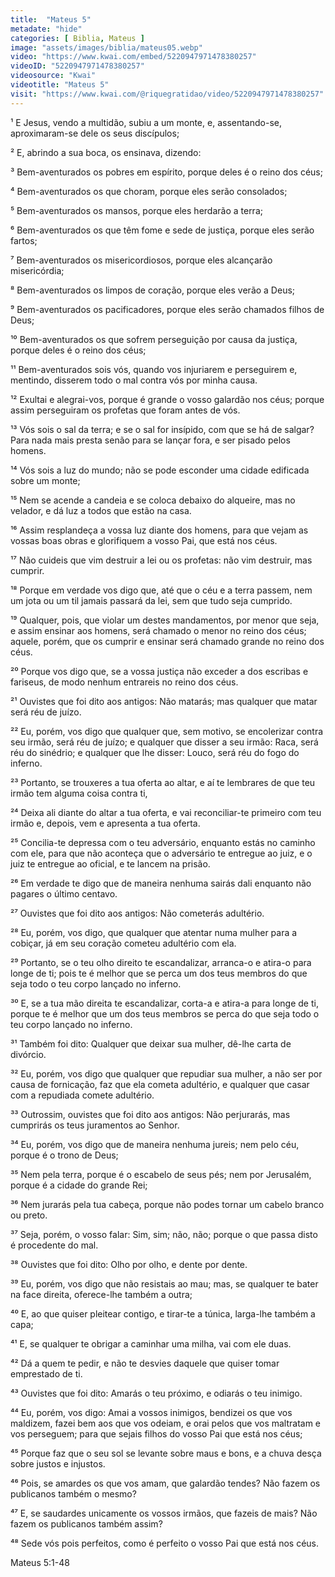```yaml
---
title:  "Mateus 5"
metadate: "hide"
categories: [ Biblia, Mateus ]
image: "assets/images/biblia/mateus05.webp"
video: "https://www.kwai.com/embed/5220947971478380257"
videoID: "5220947971478380257"
videosource: "Kwai"
videotitle: "Mateus 5"
visit: "https://www.kwai.com/@riquegratidao/video/5220947971478380257"
---
```

¹ E Jesus, vendo a multidão, subiu a um monte, e, assentando-se, aproximaram-se dele os seus discípulos;

² E, abrindo a sua boca, os ensinava, dizendo:

³ Bem-aventurados os pobres em espírito, porque deles é o reino dos céus;

⁴ Bem-aventurados os que choram, porque eles serão consolados;

⁵ Bem-aventurados os mansos, porque eles herdarão a terra;

⁶ Bem-aventurados os que têm fome e sede de justiça, porque eles serão fartos;

⁷ Bem-aventurados os misericordiosos, porque eles alcançarão misericórdia;

⁸ Bem-aventurados os limpos de coração, porque eles verão a Deus;

⁹ Bem-aventurados os pacificadores, porque eles serão chamados filhos de Deus;

¹⁰ Bem-aventurados os que sofrem perseguição por causa da justiça, porque deles é o reino dos céus;

¹¹ Bem-aventurados sois vós, quando vos injuriarem e perseguirem e, mentindo, disserem todo o mal contra vós por minha causa.

¹² Exultai e alegrai-vos, porque é grande o vosso galardão nos céus; porque assim perseguiram os profetas que foram antes de vós.

¹³ Vós sois o sal da terra; e se o sal for insípido, com que se há de salgar? Para nada mais presta senão para se lançar fora, e ser pisado pelos homens.

¹⁴ Vós sois a luz do mundo; não se pode esconder uma cidade edificada sobre um monte;

¹⁵ Nem se acende a candeia e se coloca debaixo do alqueire, mas no velador, e dá luz a todos que estão na casa.

¹⁶ Assim resplandeça a vossa luz diante dos homens, para que vejam as vossas boas obras e glorifiquem a vosso Pai, que está nos céus.

¹⁷ Não cuideis que vim destruir a lei ou os profetas: não vim destruir, mas cumprir.

¹⁸ Porque em verdade vos digo que, até que o céu e a terra passem, nem um jota ou um til jamais passará da lei, sem que tudo seja cumprido.

¹⁹ Qualquer, pois, que violar um destes mandamentos, por menor que seja, e assim ensinar aos homens, será chamado o menor no reino dos céus; aquele, porém, que os cumprir e ensinar será chamado grande no reino dos céus.

²⁰ Porque vos digo que, se a vossa justiça não exceder a dos escribas e fariseus, de modo nenhum entrareis no reino dos céus.

²¹ Ouvistes que foi dito aos antigos: Não matarás; mas qualquer que matar será réu de juízo.

²² Eu, porém, vos digo que qualquer que, sem motivo, se encolerizar contra seu irmão, será réu de juízo; e qualquer que disser a seu irmão: Raca, será réu do sinédrio; e qualquer que lhe disser: Louco, será réu do fogo do inferno.

²³ Portanto, se trouxeres a tua oferta ao altar, e aí te lembrares de que teu irmão tem alguma coisa contra ti,

²⁴ Deixa ali diante do altar a tua oferta, e vai reconciliar-te primeiro com teu irmão e, depois, vem e apresenta a tua oferta.

²⁵ Concilia-te depressa com o teu adversário, enquanto estás no caminho com ele, para que não aconteça que o adversário te entregue 
ao juiz, e o juiz te entregue ao oficial, e te lancem na prisão.

²⁶ Em verdade te digo que de maneira nenhuma sairás dali enquanto não pagares o último centavo.

²⁷ Ouvistes que foi dito aos antigos: Não cometerás adultério.

²⁸ Eu, porém, vos digo, que qualquer que atentar numa mulher para a cobiçar, já em seu coração cometeu adultério com ela.

²⁹ Portanto, se o teu olho direito te escandalizar, arranca-o e atira-o para longe de ti; pois te é melhor que se perca um dos teus membros do que seja todo o teu corpo lançado no inferno.

³⁰ E, se a tua mão direita te escandalizar, corta-a e atira-a para longe de ti, porque te é melhor que um dos teus membros se perca do que seja todo o teu corpo lançado no inferno.

³¹ Também foi dito: Qualquer que deixar sua mulher, dê-lhe carta de divórcio.

³² Eu, porém, vos digo que qualquer que repudiar sua mulher, a não ser por causa de fornicação, faz que ela cometa adultério, e qualquer que casar com a repudiada comete adultério.

³³ Outrossim, ouvistes que foi dito aos antigos: Não perjurarás, mas cumprirás os teus juramentos ao Senhor.

³⁴ Eu, porém, vos digo que de maneira nenhuma jureis; nem pelo céu, porque é o trono de Deus;

³⁵ Nem pela terra, porque é o escabelo de seus pés; nem por Jerusalém, porque é a cidade do grande Rei;

³⁶ Nem jurarás pela tua cabeça, porque não podes tornar um cabelo branco ou preto.

³⁷ Seja, porém, o vosso falar: Sim, sim; não, não; porque o que passa disto é procedente do mal.

³⁸ Ouvistes que foi dito: Olho por olho, e dente por dente.

³⁹ Eu, porém, vos digo que não resistais ao mau; mas, se qualquer te bater na face direita, oferece-lhe também a outra;

⁴⁰ E, ao que quiser pleitear contigo, e tirar-te a túnica, larga-lhe também a capa;

⁴¹ E, se qualquer te obrigar a caminhar uma milha, vai com ele duas.

⁴² Dá a quem te pedir, e não te desvies daquele que quiser tomar emprestado de ti.

⁴³ Ouvistes que foi dito: Amarás o teu próximo, e odiarás o teu inimigo.

⁴⁴ Eu, porém, vos digo: Amai a vossos inimigos, bendizei os que vos maldizem, fazei bem aos que vos odeiam, e orai pelos que vos maltratam e vos perseguem; para que sejais filhos do vosso Pai que está nos céus;

⁴⁵ Porque faz que o seu sol se levante sobre maus e bons, e a chuva desça sobre justos e injustos.

⁴⁶ Pois, se amardes os que vos amam, que galardão tendes? Não fazem os publicanos também o mesmo?

⁴⁷ E, se saudardes unicamente os vossos irmãos, que fazeis de mais? Não fazem os publicanos também assim?

⁴⁸ Sede vós pois perfeitos, como é perfeito o vosso Pai que está nos céus. 

Mateus 5:1-48